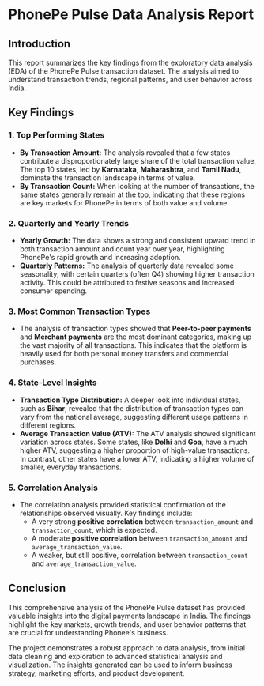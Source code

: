 # PhonePe Pulse Data Analysis Report

## Introduction

This report summarizes the key findings from the exploratory data analysis (EDA) of the PhonePe Pulse transaction dataset. The analysis aimed to understand transaction trends, regional patterns, and user behavior across India.

## Key Findings

### 1. Top Performing States

-   **By Transaction Amount:** The analysis revealed that a few states contribute a disproportionately large share of the total transaction value. The top 10 states, led by **Karnataka**, **Maharashtra**, and **Tamil Nadu**, dominate the transaction landscape in terms of value.
-   **By Transaction Count:** When looking at the number of transactions, the same states generally remain at the top, indicating that these regions are key markets for PhonePe in terms of both value and volume.

### 2. Quarterly and Yearly Trends

-   **Yearly Growth:** The data shows a strong and consistent upward trend in both transaction amount and count year over year, highlighting PhonePe's rapid growth and increasing adoption.
-   **Quarterly Patterns:** The analysis of quarterly data revealed some seasonality, with certain quarters (often Q4) showing higher transaction activity. This could be attributed to festive seasons and increased consumer spending.

### 3. Most Common Transaction Types

-   The analysis of transaction types showed that **Peer-to-peer payments** and **Merchant payments** are the most dominant categories, making up the vast majority of all transactions. This indicates that the platform is heavily used for both personal money transfers and commercial purchases.

### 4. State-Level Insights

-   **Transaction Type Distribution:** A deeper look into individual states, such as **Bihar**, revealed that the distribution of transaction types can vary from the national average, suggesting different usage patterns in different regions.
-   **Average Transaction Value (ATV):** The ATV analysis showed significant variation across states. Some states, like **Delhi** and **Goa**, have a much higher ATV, suggesting a higher proportion of high-value transactions. In contrast, other states have a lower ATV, indicating a higher volume of smaller, everyday transactions.

### 5. Correlation Analysis

-   The correlation analysis provided statistical confirmation of the relationships observed visually. Key findings include:
    -   A very strong **positive correlation** between `transaction_amount` and `transaction_count`, which is expected.
    -   A moderate **positive correlation** between `transaction_amount` and `average_transaction_value`.
    -   A weaker, but still positive, correlation between `transaction_count` and `average_transaction_value`.

## Conclusion

This comprehensive analysis of the PhonePe Pulse dataset has provided valuable insights into the digital payments landscape in India. The findings highlight the key markets, growth trends, and user behavior patterns that are crucial for understanding Phonee's business.

The project demonstrates a robust approach to data analysis, from initial data cleaning and exploration to advanced statistical analysis and visualization. The insights generated can be used to inform business strategy, marketing efforts, and product development.
